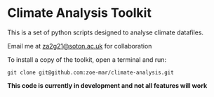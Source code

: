 # Climate Analysis Toolkit 

This is a set of python scripts designed to analyse climate 
datafiles. 

Email me at za2g21@soton.ac.uk for collaboration

To install a copy of the toolkit, open a terminal and run:
```
git clone git@github.com:zoe-mar/climate-analysis.git
```

**This code is currently in development and not all features will work**

